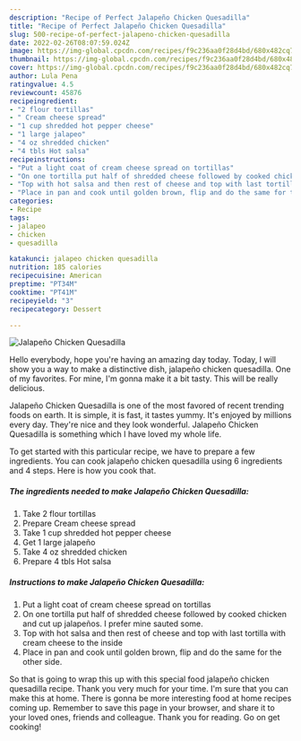 ```yaml
---
description: "Recipe of Perfect Jalapeño Chicken Quesadilla"
title: "Recipe of Perfect Jalapeño Chicken Quesadilla"
slug: 500-recipe-of-perfect-jalapeno-chicken-quesadilla
date: 2022-02-26T08:07:59.024Z
image: https://img-global.cpcdn.com/recipes/f9c236aa0f28d4bd/680x482cq70/jalapeno-chicken-quesadilla-recipe-main-photo.jpg
thumbnail: https://img-global.cpcdn.com/recipes/f9c236aa0f28d4bd/680x482cq70/jalapeno-chicken-quesadilla-recipe-main-photo.jpg
cover: https://img-global.cpcdn.com/recipes/f9c236aa0f28d4bd/680x482cq70/jalapeno-chicken-quesadilla-recipe-main-photo.jpg
author: Lula Pena
ratingvalue: 4.5
reviewcount: 45876
recipeingredient:
- "2 flour tortillas"
- " Cream cheese spread"
- "1 cup shredded hot pepper cheese"
- "1 large jalapeo"
- "4 oz shredded chicken"
- "4 tbls Hot salsa"
recipeinstructions:
- "Put a light coat of cream cheese spread on tortillas"
- "On one tortilla put half of shredded cheese followed by cooked chicken and cut up jalapeños. I prefer mine sauted some."
- "Top with hot salsa and then rest of cheese and top with last tortilla with cream cheese to the inside"
- "Place in pan and cook until golden brown, flip and do the same for the other side."
categories:
- Recipe
tags:
- jalapeo
- chicken
- quesadilla

katakunci: jalapeo chicken quesadilla 
nutrition: 185 calories
recipecuisine: American
preptime: "PT34M"
cooktime: "PT41M"
recipeyield: "3"
recipecategory: Dessert

---
```



![Jalapeño Chicken Quesadilla](https://img-global.cpcdn.com/recipes/f9c236aa0f28d4bd/680x482cq70/jalapeno-chicken-quesadilla-recipe-main-photo.jpg)

Hello everybody, hope you're having an amazing day today. Today, I will show you a way to make a distinctive dish, jalapeño chicken quesadilla. One of my favorites. For mine, I'm gonna make it a bit tasty. This will be really delicious.



Jalapeño Chicken Quesadilla is one of the most favored of recent trending foods on earth. It is simple, it is fast, it tastes yummy. It's enjoyed by millions every day. They're nice and they look wonderful. Jalapeño Chicken Quesadilla is something which I have loved my whole life.


To get started with this particular recipe, we have to prepare a few ingredients. You can cook jalapeño chicken quesadilla using 6 ingredients and 4 steps. Here is how you cook that.

<!--inarticleads1-->

##### The ingredients needed to make Jalapeño Chicken Quesadilla:

1. Take 2 flour tortillas
1. Prepare  Cream cheese spread
1. Take 1 cup shredded hot pepper cheese
1. Get 1 large jalapeño
1. Take 4 oz shredded chicken
1. Prepare 4 tbls Hot salsa




<!--inarticleads2-->

##### Instructions to make Jalapeño Chicken Quesadilla:

1. Put a light coat of cream cheese spread on tortillas
1. On one tortilla put half of shredded cheese followed by cooked chicken and cut up jalapeños. I prefer mine sauted some.
1. Top with hot salsa and then rest of cheese and top with last tortilla with cream cheese to the inside
1. Place in pan and cook until golden brown, flip and do the same for the other side.




So that is going to wrap this up with this special food jalapeño chicken quesadilla recipe. Thank you very much for your time. I'm sure that you can make this at home. There is gonna be more interesting food at home recipes coming up. Remember to save this page in your browser, and share it to your loved ones, friends and colleague. Thank you for reading. Go on get cooking!
